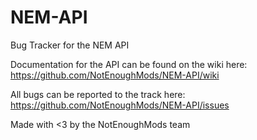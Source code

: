 # NEM-API
Bug Tracker for the NEM API

Documentation for the API can be found on the wiki here: https://github.com/NotEnoughMods/NEM-API/wiki

All bugs can be reported to the track here: https://github.com/NotEnoughMods/NEM-API/issues

Made with <3 by the NotEnoughMods team
 
